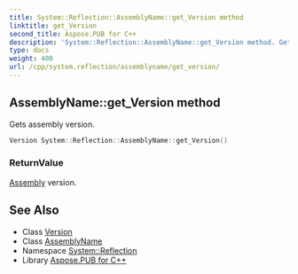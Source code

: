 ```yaml
---
title: System::Reflection::AssemblyName::get_Version method
linktitle: get_Version
second_title: Aspose.PUB for C++
description: 'System::Reflection::AssemblyName::get_Version method. Gets assembly version in C++.'
type: docs
weight: 400
url: /cpp/system.reflection/assemblyname/get_version/
---
```

## AssemblyName::get_Version method


Gets assembly version.

```cpp
Version System::Reflection::AssemblyName::get_Version()
```


### ReturnValue

[Assembly](../../assembly/) version.

## See Also

* Class [Version](../../../system/version/)
* Class [AssemblyName](../)
* Namespace [System::Reflection](../../)
* Library [Aspose.PUB for C++](../../../)
